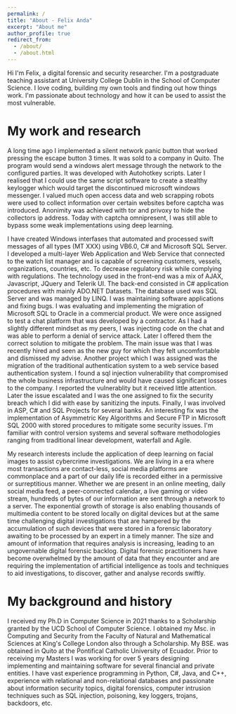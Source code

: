 ```yaml
---
permalink: /
title: "About - Felix Anda"
excerpt: "About me"
author_profile: true
redirect_from: 
  - /about/
  - /about.html
---
```


Hi I'm Felix, a digital forensic and security researcher. I'm a postgraduate teaching assistant at University College Dublin in the School of Computer Science.  I love coding, building my own tools and finding out how things work. I'm passionate about technology and how it can be used to assist the most vulnerable.


My work and research
======
A long time ago I implemented a silent network panic button that worked pressing the escape button 3 times. It was sold to a company in Quito. The program would send a windows alert message through the network to the configured parties. It was developed with Autohotkey scripts. Later I realised that I could use the same script software to create a stealthy keylogger which would target the discontinued microsoft windows messenger. I valued much open access data and web scrapping robots were used to collect information over certain websites before captcha was introduced. Anonimity was achieved with tor and privoxy to hide the collectors ip address. Today with captcha omnipresent, I was still able to bypass some weak implementations using deep learning.

I have created Windows interfases that automated and processed swift messages of all types (MT XXX) using VB6.0, C# and Microsoft SQL Server. I developed a multi-layer Web Application and Web Service that connected to the watch list manager and is capable of screening customers, vessels, organizations, countries, etc. To decrease regulatory risk while complying with regulations. The technology used in the front-end was a mix of AJAX, Javascript, JQuery and Telerik UI. The back-end consisted in C# application procedures with mainly ADO.NET Datasets. The database used was SQL Server and was managed by LINQ. I was maintaining software applications and fixing bugs. I was evaluating and implementing the migration of Microsoft SQL to Oracle in a commercial product. We were once assigned to test a chat platform that was developed by a contractor. As I had a slightly different mindset as my peers, I was injecting code on the chat and was able to perform a denial of service attack. Later I offered them the correct solution to mitigate the problem. The main issue was that I was recently hired and seen as the new guy for which they felt uncomfortable and dismissed my advise. Another project which I was assigned was the migration of the traditional authentication system to a web service based authentication system. I found a sql injection vulnerability that compromised the whole business infrastructure and would have caused significant losses to the company. I reported the vulnerablity but it received little attention. Later the issue escalated and I was the one assigned to fix the security breach which I did with ease by sanitizing the inputs. Finally, I was involved in ASP, C# and SQL Projects for several banks. An interesting fix was the implementation of Asymmetric Key Algorithms and Secure FTP in Microsoft SQL 2000 with stored procedures to mitigate some security issues. I'm familiar with control version systems and several software methodologies ranging from traditional linear development, waterfall and Agile.

My research interests include the application of deep learning on facial images to assist cybercrime investigations. We are living in a  era where most transactions are contact-less, social media platforms are commonplace and a part of our daily life is recorded either in a permissive or surreptitious manner. Whether we are present in an online meeting, daily social media feed, a peer-connected calendar, a live gaming or video stream, hundreds of bytes of our information are sent through a network to a server. The exponential growth of storage is also enabling thousands of multimedia content to be stored locally on digital devices but at the same time challenging digital investigations that are hampered by the accumulation of such devices that were stored in a forensic laboratory awaiting to be processed by an expert in a timely manner. The size and amount of information that requires analysis is increasing, leading to an ungovernable digital forensic backlog. Digital forensic practitioners have become overwhelmed by the amount of data that they encounter and are requiring the implementation of artificial intelligence as tools and techniques to aid investigations, to discover, gather and analyse records swiftly.


My background and history
======

I received my Ph.D in Computer Science in 2021 thanks to a Scholarship granted by the UCD School of Computer Science. I obtained my Msc. in Computing and Security from the Faculty of Natural and Mathematical Sciences at King's College London also through a Scholarship. My BSE. was obtained in Quito at the Pontifical Catholic University of Ecuador. Prior to receiving my Masters I was working for over 5 years designing implementing and maintaining software for several financial and private entities. I have vast experience programming in Python, C#, Java, and C++, experience with relational and non-relational databases and passionate about information security topics, digital forensics, computer intrusion techniques such as SQL injection, poisoning, key loggers, trojans, backdoors, etc.

